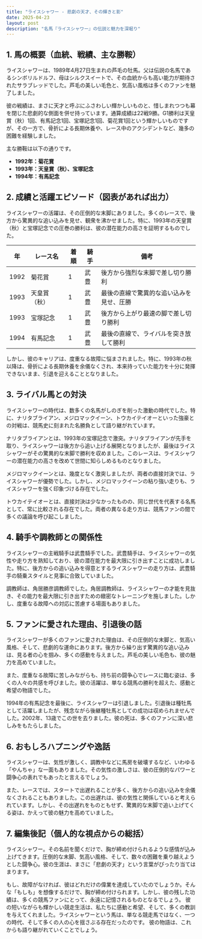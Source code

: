 ```yaml
---
title: "ライスシャワー - 悲劇の天才、その輝きと影"
date: 2025-04-23
layout: post
description: "名馬『ライスシャワー』の伝説と魅力を深堀り"
---
```


## 1. 馬の概要（血統、戦績、主な勝鞍）

ライスシャワーは、1989年4月27日生まれの芦毛の牡馬。父は伝説の名馬であるシンボリルドルフ、母はシルクスイートで、その血統からも高い能力が期待されたサラブレッドでした。芦毛の美しい毛色と、気高い風格は多くのファンを魅了しました。

彼の戦績は、まさに天才と呼ぶにふさわしい輝かしいものと、惜しまれつつも幕を閉じた悲劇的な側面を併せ持っています。通算成績は22戦9勝。G1勝利は天皇賞（秋）1回、有馬記念1回、宝塚記念1回、菊花賞1回という輝かしいものですが、その一方で、骨折による長期休養や、レース中のアクシデントなど、幾多の困難を経験しました。

主な勝鞍は以下の通りです。

* **1992年：菊花賞**
* **1993年：天皇賞（秋）、宝塚記念**
* **1994年：有馬記念**


## 2. 成績と活躍エピソード（図表があれば出力）

ライスシャワーの活躍は、その圧倒的な末脚にありました。多くのレースで、後方から驚異的な追い込みを見せ、観衆を沸かせました。特に、1993年の天皇賞（秋）と宝塚記念での圧巻の勝利は、彼の潜在能力の高さを証明するものでした。

| 年 | レース名          | 着順 | 騎手       | 備考                                      |
|---|-----------------|-----|------------|-------------------------------------------|
| 1992 | 菊花賞            | 1   | 武豊       | 後方から強烈な末脚で差し切り勝利             |
| 1993 | 天皇賞（秋）      | 1   | 武豊       | 最後の直線で驚異的な追い込みを見せ、圧勝       |
| 1993 | 宝塚記念          | 1   | 武豊       | 後方から上がり最速の脚で差し切り勝利             |
| 1994 | 有馬記念          | 1   | 武豊       | 最後の直線で、ライバルを突き放して勝利         |


しかし、彼のキャリアは、度重なる故障に悩まされました。特に、1993年の秋以降は、骨折による長期休養を余儀なくされ、本来持っていた能力を十分に発揮できないまま、引退を迎えることとなりました。


## 3. ライバル馬との対決

ライスシャワーの時代は、数多くの名馬がしのぎを削った激動の時代でした。特に、ナリタブライアン、メジロマックイーン、トウカイテイオーといった強豪との対戦は、競馬史に刻まれた名勝負として語り継がれています。

ナリタブライアンとは、1993年の宝塚記念で激突。ナリタブライアンが先手を取り、ライスシャワーは後方から追い上げる展開となりましたが、最後はライスシャワーがその驚異的な末脚で勝利を収めました。このレースは、ライスシャワーの潜在能力の高さを改めて世間に知らしめるものとなりました。

メジロマックイーンとは、幾度となく激突しましたが、両者の直接対決では、ライスシャワーが優勢でした。しかし、メジロマックイーンの粘り強い走りも、ライスシャワーを強く印象づける存在でした。

トウカイテイオーとは、直接対決は少なかったものの、同じ世代を代表する名馬として、常に比較される存在でした。両者の異なる走り方は、競馬ファンの間で多くの議論を呼び起こしました。


## 4. 騎手や調教師との関係性

ライスシャワーの主戦騎手は武豊騎手でした。武豊騎手は、ライスシャワーの気性や走り方を熟知しており、彼の潜在能力を最大限に引き出すことに成功しました。特に、後方からの追い込みを得意とするライスシャワーの走り方は、武豊騎手の騎乗スタイルと見事に合致していました。

調教師は、角居勝彦調教師でした。角居調教師は、ライスシャワーの才能を見抜き、その能力を最大限に引き出すための緻密なトレーニングを施しました。しかし、度重なる故障への対応に苦慮する場面もありました。


## 5. ファンに愛された理由、引退後の話

ライスシャワーが多くのファンに愛された理由は、その圧倒的な末脚と、気高い風格、そして、悲劇的な運命にあります。後方から繰り出す驚異的な追い込みは、見る者の心を掴み、多くの感動を与えました。芦毛の美しい毛色も、彼の魅力を高めていました。

また、度重なる故障に苦しみながらも、持ち前の闘争心でレースに臨む姿は、多くの人々の共感を呼びました。彼の活躍は、単なる競馬の勝利を超えた、感動と希望の物語でした。

1994年の有馬記念を最後に、ライスシャワーは引退しました。引退後は種牡馬として活躍しましたが、残念ながら後継種牡馬としての成功は収められませんでした。2002年、13歳でこの世を去りました。彼の死は、多くのファンに深い悲しみをもたらしました。


## 6. おもしろハプニングや逸話

ライスシャワーは、気性が激しく、調教中などに馬房を破壊するなど、いわゆる「やんちゃ」な一面もありました。その気性の激しさは、彼の圧倒的なパワーと闘争心の表れでもあったと言えるでしょう。

また、レースでは、スタートで出遅れることが多く、後方からの追い込みを余儀なくされることもありました。この出遅れは、彼の気性と関係していると考えられています。しかし、その出遅れをものともせず、驚異的な末脚で追い上げてくる姿は、かえって彼の魅力を高めていました。


## 7. 編集後記（個人的な視点からの総括）

ライスシャワー。その名前を聞くだけで、胸が締め付けられるような感情が込み上げてきます。圧倒的な末脚、気高い風格、そして、数々の困難を乗り越えようとした闘争心。彼の生涯は、まさに「悲劇の天才」という言葉がぴったり当てはまります。

もし、故障がなければ、彼はどれだけの偉業を達成していたのでしょうか。そんな「もしも」を想像するだけで、胸が締め付けられます。しかし、彼の残した功績は、多くの競馬ファンにとって、永遠に記憶されるものとなるでしょう。  彼の短いながらも輝かしい競走生活は、私たちに感動と希望、そして、多くの教訓を与えてくれました。ライスシャワーという馬は、単なる競走馬ではなく、一つの時代、そして多くの人の心を揺さぶる存在だったのです。  彼の物語は、これからも語り継がれていくことでしょう。
